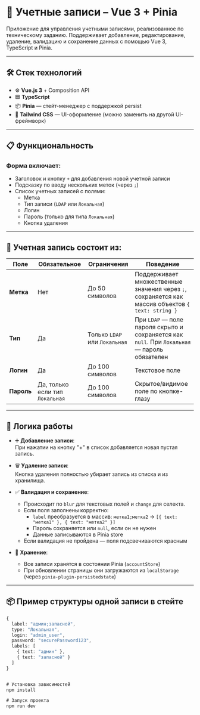 # 📘 Учетные записи – Vue 3 + Pinia

Приложение для управления учетными записями, реализованное по техническому заданию. Поддерживает добавление, редактирование, удаление, валидацию и сохранение данных с помощью Vue 3, TypeScript и Pinia.

---

## 🛠️ Стек технологий

- ⚙️ **Vue.js 3** + Composition API  
- 🟦 **TypeScript**
- 📦 **Pinia** — стейт-менеджер с поддержкой persist  
- 🎨 **Tailwind CSS** — UI-оформление (можно заменить на другой UI-фреймворк)

---

## 📋 Функциональность

### Форма включает:

- Заголовок и кнопку `+` для добавления новой учетной записи
- Подсказку по вводу нескольких меток (через `;`)
- Список учетных записей с полями:
  - Метка
  - Тип записи (`LDAP` или `Локальная`)
  - Логин
  - Пароль (только для типа `Локальная`)
  - Кнопка удаления

---

## 🧾 Учетная запись состоит из:

| Поле        | Обязательное | Ограничения          | Поведение |
|-------------|--------------|----------------------|-----------|
| **Метка**    | Нет          | До 50 символов       | Поддерживает множественные значения через `;`, сохраняется как массив объектов `{ text: string }` |
| **Тип**      | Да           | Только `LDAP` или `Локальная` | При `LDAP` — поле пароля скрыто и сохраняется как `null`. При `Локальная` — пароль обязателен |
| **Логин**    | Да           | До 100 символов      | Текстовое поле |
| **Пароль**   | Да, только если тип `Локальная` | До 100 символов | Скрытое/видимое поле по кнопке-глазу |

---

## 🔄 Логика работы

- ➕ **Добавление записи**:  
  При нажатии на кнопку "+" в список добавляется новая пустая запись.

- 🗑 **Удаление записи**:  
  Кнопка удаления полностью убирает запись из списка и из хранилища.

- ✅ **Валидация и сохранение**:
  - Происходит по `blur` для текстовых полей и `change` для селекта.
  - Если поля заполнены корректно:
    - `label` преобразуется в массив: `метка1;метка2` → `[{ text: "метка1" }, { text: "метка2" }]`
    - Пароль сохраняется или `null`, если он не нужен
    - Данные записываются в Pinia store
  - Если валидация не пройдена — поля подсвечиваются красным

- 💾 **Хранение**:
  - Все записи хранятся в состоянии Pinia (`accountStore`)
  - При обновлении страницы они загружаются из `localStorage` (через `pinia-plugin-persistedstate`)

---

## 📦 Пример структуры одной записи в стейте

```ts
{
  label: "админ;запасной",
  type: "Локальная",
  login: "admin_user",
  password: "securePassword123",
  labels: [
    { text: "админ" },
    { text: "запасной" }
  ]
}


# Установка зависимостей
npm install

# Запуск проекта
npm run dev
